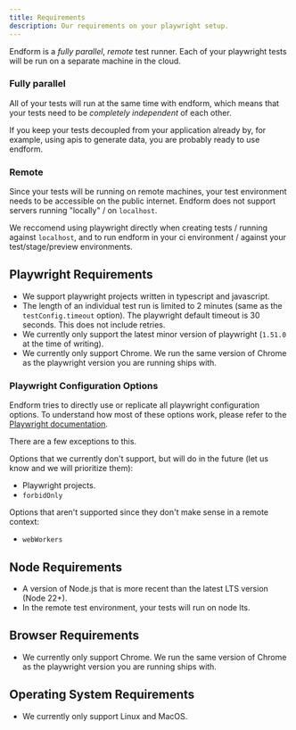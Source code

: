 ```yaml
---
title: Requirements
description: Our requirements on your playwright setup.
---
```


Endform is a _fully parallel_, _remote_ test runner.
Each of your playwright tests will be run on a separate machine in the cloud.

### Fully parallel

All of your tests will run at the same time with endform, which means that your tests need to be _completely independent_ of each other.

If you keep your tests decoupled from your application already by, for example, using apis to generate data, you are probably ready to use endform.

### Remote

Since your tests will be running on remote machines, your test environment needs to be accessible on the public internet.
Endform does not support servers running "locally" / on `localhost`.

We reccomend using playwright directly when creating tests / running against `localhost`, and to run endform in your ci environment / against your test/stage/preview environments.

## Playwright Requirements

- We support playwright projects written in typescript and javascript.
- The length of an individual test run is limited to 2 minutes (same as the `testConfig.timeout` option). The playwright default timeout is 30 seconds. This does not include retries.
- We currently only support the latest minor version of playwright (`1.51.0` at the time of writing).
- We currently only support Chrome. We run the same version of Chrome as the playwright version you are running ships with.

### Playwright Configuration Options

Endform tries to directly use or replicate all playwright configuration options.
To understand how most of these options work, please refer to the [Playwright documentation](https://playwright.dev/docs/test-configuration).

There are a few exceptions to this.

Options that we currently don't support, but will do in the future (let us know and we will prioritize them):
  - Playwright projects.
  - `forbidOnly`

Options that aren't supported since they don't make sense in a remote context:
  - `webWorkers`

## Node Requirements

- A version of Node.js that is more recent than the latest LTS version (Node 22+).
- In the remote test environment, your tests will run on node lts.

## Browser Requirements

- We currently only support Chrome. We run the same version of Chrome as the playwright version you are running ships with.

## Operating System Requirements

- We currently only support Linux and MacOS.